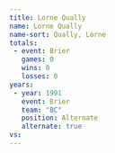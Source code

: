 ```yaml
---
title: Lorne Qually
name: Lorne Qually
name-sort: Qually, Lorne
totals:
 - event: Brier
   games: 0
   wins: 0
   losses: 0
years:
 - year: 1991
   event: Brier
   team: "BC"
   position: Alternate
   alternate: true
vs:
---
```

